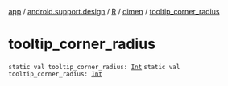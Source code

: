 [app](../../../index.md) / [android.support.design](../../index.md) / [R](../index.md) / [dimen](index.md) / [tooltip_corner_radius](.)

# tooltip_corner_radius

`static val tooltip_corner_radius: `[`Int`](https://kotlinlang.org/api/latest/jvm/stdlib/kotlin/-int/index.html)
`static val tooltip_corner_radius: `[`Int`](https://kotlinlang.org/api/latest/jvm/stdlib/kotlin/-int/index.html)